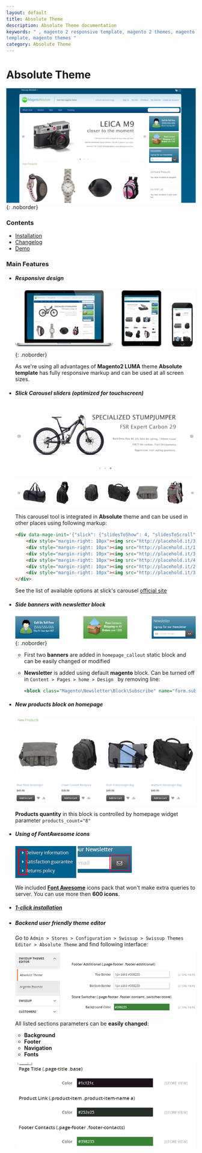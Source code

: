 ```yaml
---
layout: default
title: Absolute Theme
description: Absolute Theme documentation
keywords: " , magento 2 responsive template, magento 2 themes, magento 2
template, magento themes "
category: Absolute Theme
---
```


# Absolute Theme

![Absolute Homepage](/images/m2/themes/absolute/absolute_homepage.png){: .noborder}

### Contents

- [Installation](installation/)
- [Changelog](changelog/)
- [Demo](http://freedemo.swissuplabs.com/)


### Main Features

 *  ##### **Responsive** design

    ![Devices](/images/m2/themes/absolute/devices.png){: .noborder}

    As we're using all advantages of **Magento2 LUMA** theme **Absolute template**
    has fully responsive markup and can be used at all screen sizes.

 *  ##### **Slick Carousel** sliders _(optimized for touchscreen)_

    ![Slick Carousel](/images/m2/themes/absolute/carousel.gif)

    ![Slick Carousel Bottom](/images/m2/themes/absolute/carousel2.gif)

    This carousel tool is integrated in **Absolute** theme and can be used in other
    places using following markup:

    ```html
    <div data-mage-init='{"slick": {"slidesToShow": 4, "slidesToScroll": 1, "dots": true, "autoplay": true, "variableWidth": true}}'>
        <div style="margin-right: 10px"><img src="http://placehold.it/350x150" alt=""/></div>
        <div style="margin-right: 10px"><img src="http://placehold.it/150x150" alt=""/></div>
        <div style="margin-right: 10px"><img src="http://placehold.it/300x150" alt=""/></div>
        <div style="margin-right: 10px"><img src="http://placehold.it/450x150" alt=""/></div>
        <div style="margin-right: 10px"><img src="http://placehold.it/250x150" alt=""/></div>
        <div style="margin-right: 10px"><img src="http://placehold.it/350x150" alt=""/></div>
    </div>
    ```
    See the list of available options at slick's carousel [official site][slick_settings]

    [slick_settings]: http://kenwheeler.github.io/slick/#settings

 *  ##### Side banners with **newsletter** block

    ![Banners](/images/m2/themes/absolute/banners.png){: .noborder}

    -   First two **banners** are added in `homepage_callout` static block and can
        be easily changed or modified
    -   **Newsletter** is added using default **magento** block. Can be turned off
        in `Content > Pages > home > Design ` by removing line:

        ```xml
        <block class="Magento\Newsletter\Block\Subscribe" name="form.subscribe.right" as="subscribe_right" template="subscribe_right.phtml"/>
        ```

 *  ##### **New products** block on homepage

    ![New Products](/images/m2/themes/absolute/new_products.png)

    **Products quantity** in this block is controlled by homepage widget
    parameter `products_count="8"`

 *  ##### Using of **FontAwesome** icons

    ![Footer Markers](/images/m2/themes/absolute/marker_icon.png)
    ![Newsletter Icon](/images/m2/themes/absolute/newsletter_icon.png)

    We included [**Font Awesome**](http://fontawesome.io/icons/) icons pack that
    won't make extra queries to server. You can use more then **600 icons**.

 *  ##### [**1-click** installation](installation/#setup-configuration-and-theme-content)

 *  ##### Backend user friendly **theme editor**

    Go to `Admin > Stores > Configuration > Swissup >
    Swissup Themes Editor > Absolute Theme` and find following interface:

    ![Backend editor](/images/m2/themes/absolute/backend_editor.png)

    All listed sections parameters can be **easily changed**:

    - **Background**
    - **Footer**
    - **Navigation**
    - **Fonts**

    ![Editor Animation](/images/m2/themes/absolute/editor_animation.gif)

